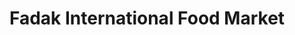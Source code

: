 ---
title: "Fadak International Food Market"
url: /erie/fadak-international-food-market/
shop: Supermarkt
---